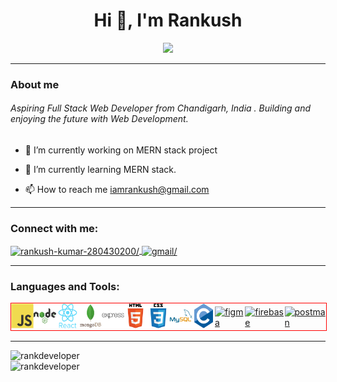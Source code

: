 <h1 align="center">Hi 👋, I'm Rankush</h1>

 <p align="center">
 <img  style="width:50%;" align:"center" src="https://dl.dropbox.com/scl/fi/w739zwjmjzbbz97lhgxei/xero-code.gif?rlkey=vjx06i253l9ajcmr3u0bdbvfb&st=4v61j2e5&dl=0" />
  </p>

<hr/>
<h3>About me</h3>
<h6 align="left">Aspiring Full Stack Web Developer from Chandigarh, India . Building and enjoying the future with Web Development.</h6>

- 🔭 I’m currently working on MERN stack project

- 🌱 I’m currently learning MERN stack.
  
- 📫 How to reach me iamrankush@gmail.com
  
<hr/>

<h3 align="left">Connect with me:</h3>
<p align="left">
<a href="https://linkedin.com/in/rankush-kumar-280430200/" target="blank">
<img align="center" src="https://raw.githubusercontent.com/rahuldkjain/github-profile-readme-generator/master/src/images/icons/Social/linked-in-alt.svg" alt="rankush-kumar-280430200/" height="30" width="40" />
</a>

<a href="mailto:iamrankush@gmail.com" target="blank">
<img align="center" src="https://img.icons8.com/color/48/gmail-new.png" alt="gmail/" height="35" width="40" />
</a>

</p>

<hr/>


<h3 align="left">Languages and Tools:</h3>
<div align="left" style="display:flex; width:100%; border:1px solid red; margin-bottom:1rem; align-items:center;">

<a href="https://developer.mozilla.org/en-US/docs/Web/JavaScript" target="_blank" rel="noreferrer">
<img src="https://raw.githubusercontent.com/devicons/devicon/master/icons/javascript/javascript-original.svg" alt="javascript" width="40" height="40"/>
</a>
<a href="https://nodejs.org" target="_blank" rel="noreferrer"> <img src="https://raw.githubusercontent.com/devicons/devicon/master/icons/nodejs/nodejs-original-wordmark.svg" alt="nodejs" width="40" height="40"/>
</a>
<a href="https://reactjs.org/" target="_blank" rel="noreferrer">
<img src="https://raw.githubusercontent.com/devicons/devicon/master/icons/react/react-original-wordmark.svg" alt="react" width="40" height="40"/>
</a>
<a href="https://www.mongodb.com/" target="_blank" rel="noreferrer">
<img src="https://raw.githubusercontent.com/devicons/devicon/master/icons/mongodb/mongodb-original-wordmark.svg" alt="mongodb" width="40" height="40"/>
</a>
<a href="https://expressjs.com" target="_blank" rel="noreferrer">
<img src="https://raw.githubusercontent.com/devicons/devicon/master/icons/express/express-original-wordmark.svg" alt="express" width="40" height="40"/>
</a>

<a href="https://www.w3.org/html/" target="_blank" rel="noreferrer">
<img src="https://raw.githubusercontent.com/devicons/devicon/master/icons/html5/html5-original-wordmark.svg" alt="html5" width="40" height="40"/> 
</a>
<a href="https://www.w3schools.com/css/" target="_blank" rel="noreferrer">
<img src="https://raw.githubusercontent.com/devicons/devicon/master/icons/css3/css3-original-wordmark.svg" alt="css3" width="40" height="40"/>
</a>
<a href="https://www.mysql.com/" target="_blank" rel="noreferrer"> <img src="https://raw.githubusercontent.com/devicons/devicon/master/icons/mysql/mysql-original-wordmark.svg" alt="mysql" width="40" height="40"/>
</a>

<a href="https://www.cprogramming.com/" target="_blank" rel="noreferrer">
<img src="https://raw.githubusercontent.com/devicons/devicon/master/icons/c/c-original.svg" alt="c" width="40" height="40"/>
</a>
<a href="https://www.figma.com/" target="_blank" rel="noreferrer">
<img src="https://www.vectorlogo.zone/logos/figma/figma-icon.svg" alt="figma" width="40" height="40"/>
</a> 
<a href="https://firebase.google.com/" target="_blank" rel="noreferrer">
<img src="https://www.vectorlogo.zone/logos/firebase/firebase-icon.svg" alt="firebase" width="40" height="40"/>
</a>
<a href="https://postman.com" target="_blank" rel="noreferrer">
<img src="https://www.vectorlogo.zone/logos/getpostman/getpostman-icon.svg" alt="postman" width="40" height="40"/>
</a>

</div>

<hr/>


<p style:"display:flex; align-items:center; border:1px solid red; justify-content:center;">
<img  align="left"  src="https://github-readme-stats.vercel.app/api/top-langs?username=rankdeveloper&show_icons=true&locale=en&layout=compact" alt="rankdeveloper" />
<br/>
<img  src="https://github-readme-stats.vercel.app/api?username=rankdeveloper&show_icons=true&locale=en" alt="rankdeveloper" />
</p>


